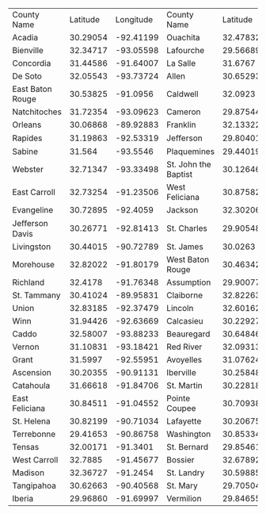|                  |          |           |                       |          |           | 
|------------------|----------|-----------|-----------------------|----------|-----------| 
| County Name      | Latitude | Longitude | County Name           | Latitude | Longitude | 
| Acadia           | 30.29054 | -92.41199 | Ouachita              | 32.47832 | -92.15487 | 
| Bienville        | 32.34717 | -93.05598 | Lafourche             | 29.56689 | -90.42589 | 
| Concordia        | 31.44586 | -91.64007 | La Salle              | 31.6767  | -92.16041 | 
| De Soto          | 32.05543 | -93.73724 | Allen                 | 30.65293 | -92.82791 | 
| East Baton Rouge | 30.53825 | -91.0956  | Caldwell              | 32.0923  | -92.11656 | 
| Natchitoches     | 31.72354 | -93.09623 | Cameron               | 29.87544 | -93.19382 | 
| Orleans          | 30.06868 | -89.92883 | Franklin              | 32.13322 | -91.67377 | 
| Rapides          | 31.19863 | -92.53319 | Jeﬀerson              | 29.80401 | -90.13125 | 
| Sabine           | 31.564   | -93.5546  | Plaquemines           | 29.44019 | -89.60939 | 
| Webster          | 32.71347 | -93.33498 | St.  John the Baptist | 30.12646 | -90.4709  | 
| East Carroll     | 32.73254 | -91.23506 | West Feliciana        | 30.87582 | -91.4126  | 
| Evangeline       | 30.72895 | -92.4059  | Jackson               | 32.30206 | -92.55778 | 
| Jeﬀerson Davis   | 30.26771 | -92.81413 | St.  Charles          | 29.90548 | -90.3582  | 
| Livingston       | 30.44015 | -90.72789 | St.  James            | 30.0263  | -90.79633 | 
| Morehouse        | 32.82022 | -91.80179 | West Baton Rouge      | 30.46342 | -91.31274 | 
| Richland         | 32.4178  | -91.76348 | Assumption            | 29.90077 | -91.06258 | 
| St.  Tammany     | 30.41024 | -89.95831 | Claiborne             | 32.82263 | -92.99576 | 
| Union            | 32.83185 | -92.37479 | Lincoln               | 32.60162 | -92.66484 | 
| Winn             | 31.94426 | -92.63669 | Calcasieu             | 30.22927 | -93.35801 | 
| Caddo            | 32.58007 | -93.88233 | Beauregard            | 30.64846 | -93.34337 | 
| Vernon           | 31.10831 | -93.18421 | Red River             | 32.09313 | -93.33987 | 
| Grant            | 31.5997  | -92.55951 | Avoyelles             | 31.07624 | -92.00138 | 
| Ascension        | 30.20355 | -90.91131 | Iberville             | 30.25848 | -91.34934 | 
| Catahoula        | 31.66618 | -91.84706 | St.  Martin           | 30.22818 | -91.72676 | 
| East Feliciana   | 30.84511 | -91.04552 | Pointe Coupee         | 30.70938 | -91.60079 | 
| St.  Helena      | 30.82199 | -90.71034 | Lafayette             | 30.20675 | -92.06386 | 
| Terrebonne       | 29.41653 | -90.86758 | Washington            | 30.85334 | -90.04045 | 
| Tensas           | 32.00171 | -91.3401  | St.  Bernard          | 29.85461 | -89.59386 | 
| West Carroll     | 32.7885  | -91.45677 | Bossier               | 32.67892 | -93.60505 | 
| Madison          | 32.36727 | -91.2454  | St.  Landry           | 30.59885 | -92.00586 | 
| Tangipahoa       | 30.62663 | -90.40568 | St.  Mary             | 29.70504 | -91.44331 | 
| Iberia           | 29.96860 | -91.69997 | Vermilion             | 29.84655 | -92.32381 |